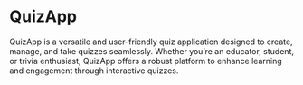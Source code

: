# QuizApp
QuizApp is a versatile and user-friendly quiz application designed to create, manage, and take quizzes seamlessly. Whether you’re an educator, student, or trivia enthusiast, QuizApp offers a robust platform to enhance learning and engagement through interactive quizzes.
